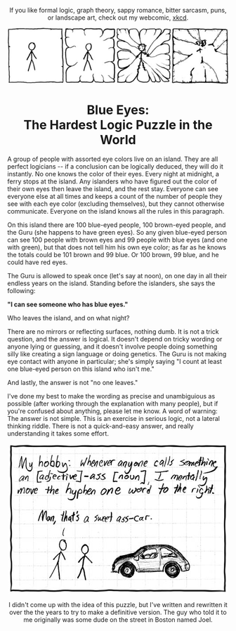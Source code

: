 <div align="center">

If you like formal logic, graph theory, sappy romance, bitter sarcasm, puns, or landscape art, check out my webcomic, [xkcd](https://xkcd.com/).

[![](../../xkcd/comics/0001-0099/0082/1x.jpg)](https://xkcd.com/)

# Blue Eyes:<br/>The Hardest Logic Puzzle in the World

</div>

A group of people with assorted eye colors live on an island. They are all perfect logicians -- if a conclusion can be logically deduced, they will do it instantly. No one knows the color of their eyes. Every night at midnight, a ferry stops at the island. Any islanders who have figured out the color of their own eyes then leave the island, and the rest stay. Everyone can see everyone else at all times and keeps a count of the number of people they see with each eye color (excluding themselves), but they cannot otherwise communicate. Everyone on the island knows all the rules in this paragraph.

On this island there are 100&nbsp;blue-eyed people, 100&nbsp;brown-eyed people, and the Guru (she happens to have green eyes). So any given blue-eyed person can see 100&nbsp;people with brown eyes and 99&nbsp;people with blue eyes (and one with green), but that does not tell him his own eye color; as far as he knows the totals could be 101&nbsp;brown and 99&nbsp;blue. Or 100&nbsp;brown, 99&nbsp;blue, and he could have red eyes.

The Guru is allowed to speak once (let's say at noon), on one day in all their endless years on the island. Standing before the islanders, she says the following:

<b>"I can see someone who has blue eyes."</b>

Who leaves the island, and on what night?

There are no mirrors or reflecting surfaces, nothing dumb. It is not a trick question, and the answer is logical. It doesn't depend on tricky wording or anyone lying or guessing, and it doesn't involve people doing something silly like creating a sign language or doing genetics. The Guru is not making eye contact with anyone in particular; she's simply saying "I count at least one blue-eyed person on this island who isn't me."

And lastly, the answer is not "no one leaves."

I've done my best to make the wording as precise and unambiguious as possible (after working through the explanation with many people), but if you're confused about anything, please let me know. A word of warning: The answer is not simple. This is an exercise in serious logic, not a lateral thinking riddle. There is not a quick-and-easy answer, and really understanding it takes some effort.

<div align="center">

[![](../../xkcd/comics/0001-0099/0037/1x.jpg)](https://www.xkcd.com/)

I didn't come up with the idea of this puzzle, but I've written and rewritten it over the the years to try to make a definitive version. The guy who told it to me originally was some dude on the street in Boston named Joel.

</div>
